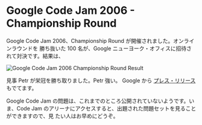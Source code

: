 # Google Code Jam 2006 - Championship Round

<!--
date: 2006-10-31
-->

Google Code Jam 2006、Championship Round が開催されました。オンラインラウンドを
勝ち抜いた 100 名が、Google ニューヨーク・オフィスに招待されて対決です。結果は、

![Google Code Jam 2006 Championship Round Result](http://static.flickr.com/121/284664008_4797661794_o.png)

見事 Petr が栄冠を勝ち取りました。Petr 強い。 Google から
[プレス・リリース](http://www.google.com/press/pressrel/codejamwinners_2006.html)
もでてます。

Google Code Jam の問題は、これまでのところ公開されていないようです。いま、Code
Jam のアリーナにアクセスすると、出題された問題セットを見ることができますので、見
たい人はお早めにどうぞ。
